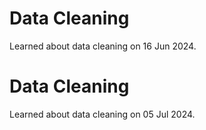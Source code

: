 # Data Cleaning
Learned about data cleaning on 16 Jun 2024.

# Data Cleaning
Learned about data cleaning on 05 Jul 2024.

